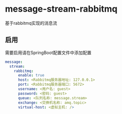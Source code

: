 # message-stream-rabbitmq

基于rabbitmq实现的消息流

## 启用

需要启用请在SpringBoot配置文件中添加配置 

``` yaml
message:
  stream:
    rabbitmq:
      enable: true
      host: <Rabbitmq服务器地址: 127.0.0.1>
      port: <Rabbitmq服务器端口: 5672>
      username: <用户名: guest>
      password: <密码: guest>
      queue: <队列名称: message.stream>
      exchange: <交换机名称: amq.topic>
      virtual-host: <虚拟主机: />
```
